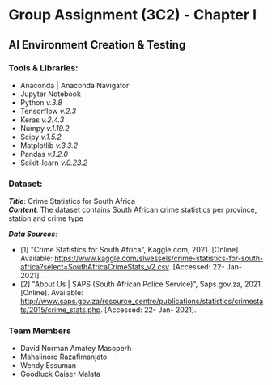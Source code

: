 # Group Assignment (3C2) - Chapter I

## AI Environment Creation & Testing

### Tools & Libraries:
- Anaconda | Anaconda Navigator
- Jupyter Notebook
- Python *v.3.8*
- Tensorflow *v.2.3*
- Keras *v.2.4.3*
- Numpy *v.1.19.2*
- Scipy *v.1.5.2*
- Matplotlib *v.3.3.2*
- Pandas *v.1.2.0*
- Scikit-learn *v.0.23.2*

### Dataset:
***Title***: Crime Statistics for South Africa   
***Content***: The dataset contains South African crime statistics per province, station and crime type   

***Data Sources***: 
- [1] "Crime Statistics for South Africa", Kaggle.com, 2021. [Online]. Available: https://www.kaggle.com/slwessels/crime-statistics-for-south-africa?select=SouthAfricaCrimeStats_v2.csv. [Accessed: 22- Jan- 2021].
- [2] "About Us | SAPS (South African Police Service)", Saps.gov.za, 2021. [Online]. Available: http://www.saps.gov.za/resource_centre/publications/statistics/crimestats/2015/crime_stats.php. [Accessed: 22- Jan- 2021].

### Team Members
- David Norman Amatey Masoperh
- Mahalinoro Razafimanjato
- Wendy Essuman
- Goodluck Caiser Malata
